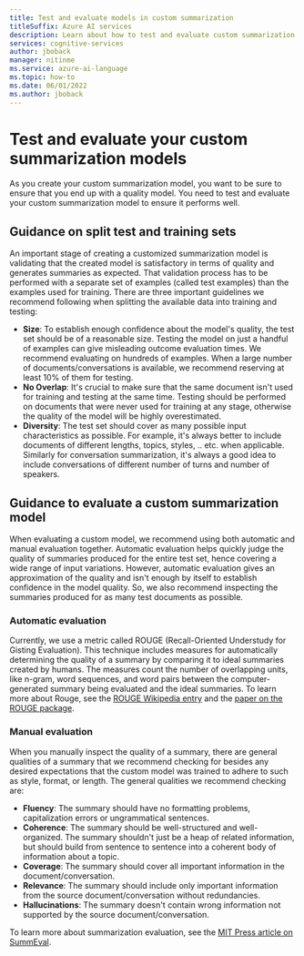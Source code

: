 ```yaml
---
title: Test and evaluate models in custom summarization
titleSuffix: Azure AI services
description: Learn about how to test and evaluate custom summarization models.
services: cognitive-services
author: jboback
manager: nitinme
ms.service: azure-ai-language
ms.topic: how-to
ms.date: 06/01/2022
ms.author: jboback
---
```


# Test and evaluate your custom summarization models

As you create your custom summarization model, you want to be sure to ensure that you end up with a quality model. You need to test and evaluate your custom summarization model to ensure it performs well.

## Guidance on split test and training sets

An important stage of creating a customized summarization model is validating that the created model is satisfactory in terms of quality and generates summaries as expected. That validation process has to be performed with a separate set of examples (called test examples) than the examples used for training. There are three important guidelines we recommend following when splitting the available data into training and testing:

- **Size**: To establish enough confidence about the model's quality, the test set should be of a reasonable size. Testing the model on just a handful of examples can give misleading outcome evaluation times. We recommend evaluating on hundreds of examples. When a large number of documents/conversations is available, we recommend reserving at least 10% of them for testing.
- **No Overlap**: It's crucial to make sure that the same document isn't used for training and testing at the same time. Testing should be performed on documents that were never used for training at any stage, otherwise the quality of the model will be highly overestimated.
- **Diversity**: The test set should cover as many possible input characteristics as possible. For example, it's always better to include documents of different lengths, topics, styles, .. etc. when applicable. Similarly for conversation summarization, it's always a good idea to include conversations of different number of turns and number of speakers.

## Guidance to evaluate a custom summarization model

When evaluating a custom model, we recommend using both automatic and manual evaluation together. Automatic evaluation helps quickly judge the quality of summaries produced for the entire test set, hence covering a wide range of input variations. However, automatic evaluation gives an approximation of the quality and isn't enough by itself to establish confidence in the model quality. So, we also recommend inspecting the summaries produced for as many test documents as possible.

### Automatic evaluation

Currently, we use a metric called ROUGE (Recall-Oriented Understudy for Gisting Evaluation). This technique includes measures for automatically determining the quality of a summary by comparing it to ideal summaries created by humans. The measures count the number of overlapping units, like n-gram, word sequences, and word pairs between the computer-generated summary being evaluated and the ideal summaries. To learn more about Rouge, see the [ROUGE Wikipedia entry](https://en.wikipedia.org/wiki/ROUGE_(metric)) and the [paper on the ROUGE package](https://aclanthology.org/W04-1013.pdf).

### Manual evaluation

When you manually inspect the quality of a summary, there are general qualities of a summary that we recommend checking for besides any desired expectations that the custom model was trained to adhere to such as style, format, or length. The general qualities we recommend checking are:

- **Fluency**: The summary should have no formatting problems, capitalization errors or ungrammatical sentences.
- **Coherence**: The summary should be well-structured and well-organized. The summary shouldn't just be a heap of related information, but should build from sentence to sentence into a coherent body of information about a topic.
- **Coverage**: The summary should cover all important information in the document/conversation.
- **Relevance**: The summary should include only important information from the source document/conversation without redundancies.
- **Hallucinations**: The summary doesn't contain wrong information not supported by the source document/conversation.

To learn more about summarization evaluation, see the [MIT Press article on SummEval](https://direct.mit.edu/tacl/article/doi/10.1162/tacl_a_00373/100686/SummEval-Re-evaluating-Summarization-Evaluation).
